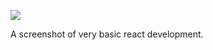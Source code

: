 ![](https://db-feed.s3.amazonaws.com/legacy/Screen_Shot_2016-05-16_at_3_39_45_PM-1463427640902.png)

A screenshot of very basic react development.
